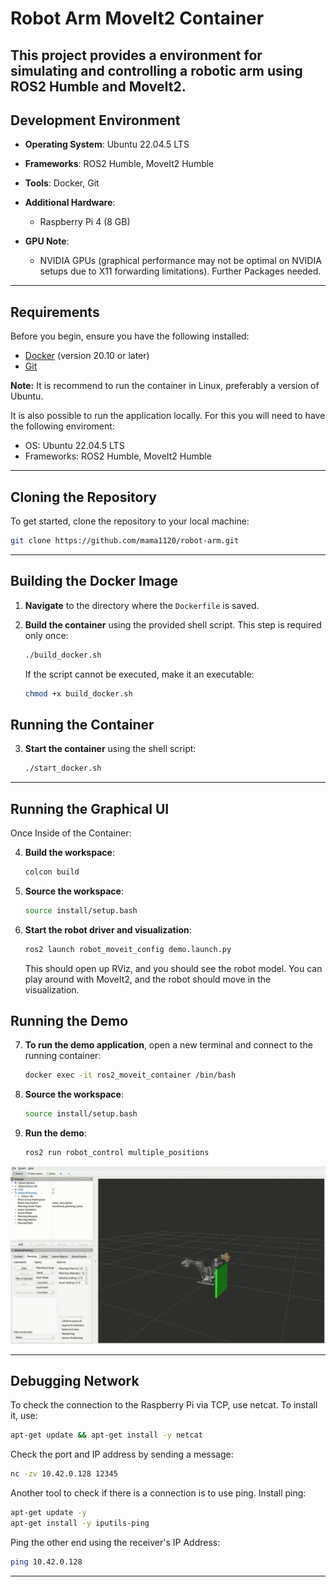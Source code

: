# Robot Arm MoveIt2 Container

This project provides a environment for simulating and controlling a robotic arm using ROS2 Humble and MoveIt2.
---

## Development Environment

- **Operating System**: Ubuntu 22.04.5 LTS
- **Frameworks**: ROS2 Humble, MoveIt2 Humble
- **Tools**: Docker, Git
- **Additional Hardware**: 
  - Raspberry Pi 4 (8 GB)

- **GPU Note**: 
  - NVIDIA GPUs (graphical performance may not be optimal on NVIDIA setups due to X11 forwarding limitations). Further Packages needed.
---

## Requirements

Before you begin, ensure you have the following installed:
- [Docker](https://docs.docker.com/get-docker/) (version 20.10 or later)
- [Git](https://git-scm.com/)
   
**Note:** It is recommend to run the container in Linux, preferably a version of Ubuntu. 


It is also possible to run the application locally. For this you will need to have the following enviroment:
- OS: Ubuntu 22.04.5 LTS
- Frameworks: ROS2 Humble, MoveIt2 Humble
---

## Cloning the Repository

To get started, clone the repository to your local machine:

```bash
git clone https://github.com/mama1120/robot-arm.git
```
---

## Building the Docker Image

1. **Navigate** to the directory where the `Dockerfile` is saved.

2. **Build the container** using the provided shell script. This step is required only once:
   ```bash
   ./build_docker.sh
   ```

   If the script cannot be executed, make it an executable:
   ```bash
   chmod +x build_docker.sh
   ```

## Running the Container

3. **Start the container** using the shell script:
   ```bash
   ./start_docker.sh
   ```
---

## Running the Graphical UI
Once Inside of the Container:

4. **Build the workspace**:
   ```bash
   colcon build
   ```

5. **Source the workspace**:
   ```bash
   source install/setup.bash
   ```

6. **Start the robot driver and visualization**:
   ```bash
   ros2 launch robot_moveit_config demo.launch.py
   ```

   This should open up RViz, and you should see the robot model. You can play around with MoveIt2, and the robot should move in the visualization.

## Running the Demo
7. **To run the demo application**, open a new terminal and connect to the running container:
   ```bash
   docker exec -it ros2_moveit_container /bin/bash
   ```

8. **Source the workspace**:
   ```bash
   source install/setup.bash
   ```
9. **Run the demo**:
   ```bash
   ros2 run robot_control multiple_positions
   ```
![Description of the GIF](readme_assests/robot_control.gif)

---

## Debugging Network

To check the connection to the Raspberry Pi via TCP, use netcat. To install it, use:

```bash
apt-get update && apt-get install -y netcat
```

Check the port and IP address by sending a message:

```bash
nc -zv 10.42.0.128 12345
```

Another tool to check if there is a connection is to use ping. Install ping:

```bash
apt-get update -y
apt-get install -y iputils-ping
```

Ping the other end using the receiver's IP Address:

```bash
ping 10.42.0.128
```

---
